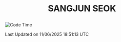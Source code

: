 <h1>
 <p align="center">
   SANGJUN SEOK
 </p>
</h1>

<!--START_SECTION:waka-->
![Code Time](http://img.shields.io/badge/Code%20Time-4%2C378%20hrs%2046%20mins-blue)


 Last Updated on 11/06/2025 18:51:13 UTC
<!--END_SECTION:waka-->
